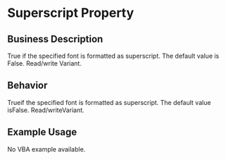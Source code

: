 # Superscript Property

## Business Description
True if the specified font is formatted as superscript. The default value is False. Read/write Variant.

## Behavior
Trueif the specified font is formatted as superscript. The default value isFalse. Read/writeVariant.

## Example Usage
No VBA example available.